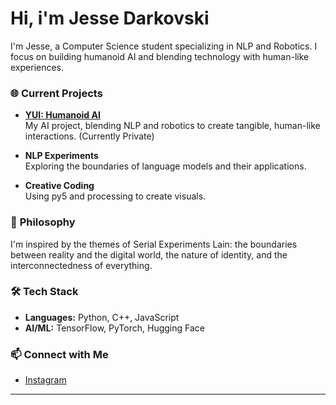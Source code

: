 # Hi, i'm Jesse Darkovski
I'm Jesse, a Computer Science student specializing in NLP and Robotics. I focus on building humanoid AI and blending technology with human-like experiences.

### 🌐 **Current Projects**

- **[YUI: Humanoid AI](https://github.com/jdarkovski/YUI)**  
  My AI project, blending NLP and robotics to create tangible, human-like interactions. (Currently Private)

- **NLP Experiments**  
  Exploring the boundaries of language models and their applications.

- **Creative Coding**  
  Using py5 and processing to create visuals.


### 🧠 **Philosophy**

I'm inspired by the themes of Serial Experiments Lain: the boundaries between reality and the digital world, the nature of identity, and the interconnectedness of everything.

### 🛠️ **Tech Stack**

- **Languages:** Python, C++, JavaScript
- **AI/ML:** TensorFlow, PyTorch, Hugging Face

### 📫 **Connect with Me**

- [Instagram](https://www.instagram.com/jdarkovski/)

---


